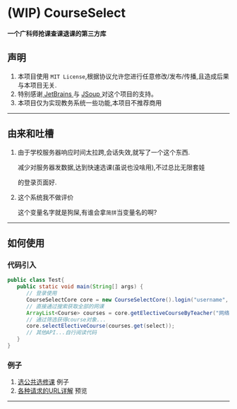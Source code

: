 # (WIP) CourseSelect
**一个广科师抢课查课退课的第三方库**

## 声明
1. 本项目使用 `MIT License`,根据协议允许您进行任意修改/发布/传播,且造成后果与本项目无关.
2. 特别感谢<a href="https://www.jetbrains.com"> JetBrains </a>  与 <a href="https://jsoup.org/"> JSoup </a>对这个项目的支持。
3. 本项目仅为实现教务系统一些功能,本项目不推荐商用
---

## 由来和吐槽
1. 由于学校服务器响应时间太拉跨,会话失效,就写了一个这个东西.

    减少对服务器发数据,达到快速选课(虽说也没啥用),不过总比无限套娃

    的登录页面好.

2. 这个系统我不做评价

    这个变量名字就是狗屎,有谁会拿`简拼`当变量名的啊?

---

## 如何使用

### 代码引入

```java
public class Test{
   public static void main(String[] args) {
      // 登录使用
      CourseSelectCore core = new CourseSelectCore().login("username", "password");
      // 直接通过搜索获取全部的网课
      ArrayList<Course> courses = core.getElectiveCourseByTeacher("网络课程");
      // 通过筛选获得course对象...
      core.selectElectiveCourse(courses.get(select));
      // 其他API...自行阅读代码
   }
}
```

### 例子

1. [选公共选修课](https://github.com/ciallo-dev/CourseSelector/blob/master/src/test/java/TestElectiveCourse.java) 例子
2. [各种请求的URL详解](https://github.com/ciallo-dev/CourseSelector/blob/master/src/main/java/moe/select/utils/URLConstants.java) 预览

---